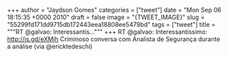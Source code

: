 
+++
author = "Jaydson Gomes"
categories = ["tweet"]
date = "Mon Sep 06 18:15:35 +0000 2010"
draft = false
image = "{TWEET_IMAGE}"
slug = "55299fd171dd9715db172443eea18808ee5479bd"
tags = ["tweet"]
title = """RT @galvao: Interessantís..."""
+++
RT @galvao: Interessantíssimo: http://is.gd/eXMjh Criminoso conversa com Analista de Segurança durante a análise (via @ericktedeschi)
